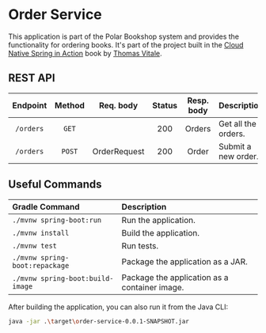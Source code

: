 # Order Service

This application is part of the Polar Bookshop system and provides the functionality for ordering books.
It's part of the project built in the [Cloud Native Spring in Action](https://www.manning.com/books/cloud-native-spring-in-action) book
by [Thomas Vitale](https://www.thomasvitale.com).

## REST API

| Endpoint	 | Method |  Req. body   | Status | Resp. body | Description         |
|:---------:|:------:|:------------:|:------:|:----------:|:--------------------|
| `/orders` | `GET`  |              |  200   |   Orders   | Get all the orders. |
| `/orders` | `POST` | OrderRequest |  200   |   Order    | Submit a new order. |

## Useful Commands

| Gradle Command                   | Description                                   |
|:---------------------------------|:----------------------------------------------|
| `./mvnw spring-boot:run`         | Run the application.                          |
| `./mvnw install`                 | Build the application.                        |
| `./mvnw test`                    | Run tests.                                    |
| `./mvnw spring-boot:repackage`   | Package the application as a JAR.             |
| `./mvnw spring-boot:build-image` | Package the application as a container image. |

After building the application, you can also run it from the Java CLI:

```bash
java -jar .\target\order-service-0.0.1-SNAPSHOT.jar
```